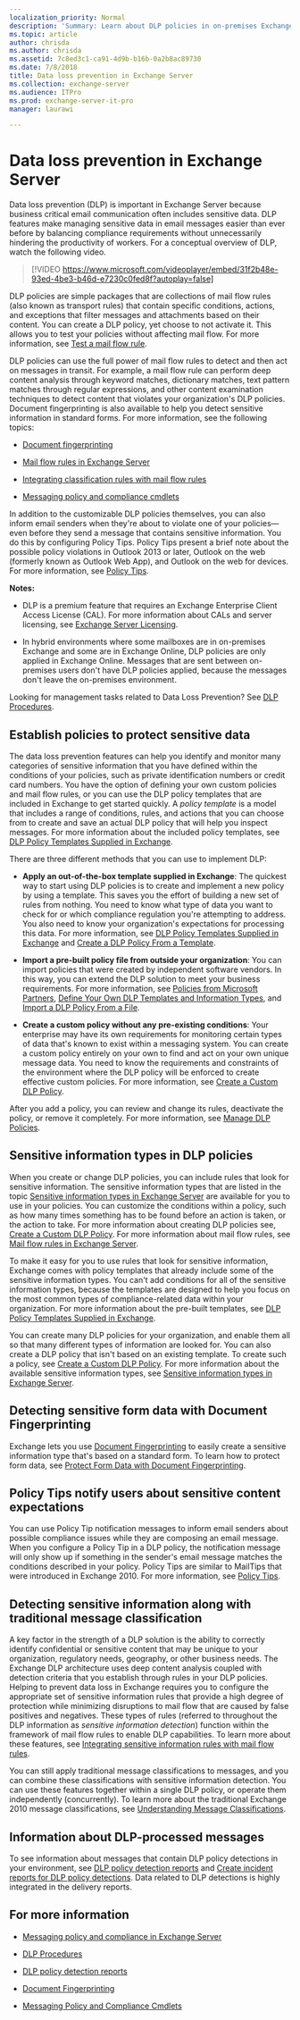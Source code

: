 ```yaml
---
localization_priority: Normal
description: 'Summary: Learn about DLP policies in on-premises Exchange Server 2016 and Exchange Server 2019, including what they contain and how to test them.'
ms.topic: article
author: chrisda
ms.author: chrisda
ms.assetid: 7c8ed3c1-ca91-4d9b-b16b-0a2b8ac89730
ms.date: 7/8/2018
title: Data loss prevention in Exchange Server
ms.collection: exchange-server
ms.audience: ITPro
ms.prod: exchange-server-it-pro
manager: laurawi

---
```


# Data loss prevention in Exchange Server

Data loss prevention (DLP) is important in Exchange Server because business critical email communication often includes sensitive data. DLP features make managing sensitive data in email messages easier than ever before by balancing compliance requirements without unnecessarily hindering the productivity of workers. For a conceptual overview of DLP, watch the following video.
  
> [!VIDEO https://www.microsoft.com/videoplayer/embed/31f2b48e-93ed-4be3-b46d-e7230c0fed8f?autoplay=false]
  
DLP policies are simple packages that are collections of mail flow rules (also known as transport rules) that contain specific conditions, actions, and exceptions that filter messages and attachments based on their content. You can create a DLP policy, yet choose to not activate it. This allows you to test your policies without affecting mail flow. For more information, see [Test a mail flow rule](http://technet.microsoft.com/library/3d949e2a-8ba4-4261-8cfb-736fd2446ea1.aspx).
  
 DLP policies can use the full power of mail flow rules to detect and then act on messages in transit. For example, a mail flow rule can perform deep content analysis through keyword matches, dictionary matches, text pattern matches through regular expressions, and other content examination techniques to detect content that violates your organization's DLP policies. Document fingerprinting is also available to help you detect sensitive information in standard forms. For more information, see the following topics: 
  
- [Document fingerprinting](http://technet.microsoft.com/library/1e0c579c-26e0-462a-a1b0-d7506dfe05fa.aspx)
    
- [Mail flow rules in Exchange Server](../../policy-and-compliance/mail-flow-rules/mail-flow-rules.md)
    
- [Integrating classification rules with mail flow rules](http://technet.microsoft.com/library/feb014a7-89dd-4f2d-a06d-52806ce435d4.aspx)
    
- [Messaging policy and compliance cmdlets](http://technet.microsoft.com/library/78ed4e33-f031-40fe-b632-9b15e3234e77.aspx)
    
In addition to the customizable DLP policies themselves, you can also inform email senders when they're about to violate one of your policies—even before they send a message that contains sensitive information. You do this by configuring Policy Tips. Policy Tips present a brief note about the possible policy violations in Outlook 2013 or later, Outlook on the web (formerly known as Outlook Web App), and Outlook on the web for devices. For more information, see [Policy Tips](http://technet.microsoft.com/library/4266b83c-dd8a-4b3d-99ff-402e68fc810c.aspx).
  
 **Notes:**
  
- DLP is a premium feature that requires an Exchange Enterprise Client Access License (CAL). For more information about CALs and server licensing, see [Exchange Server Licensing](https://go.microsoft.com/fwlink/p/?linkid=237292).
    
- In hybrid environments where some mailboxes are in on-premises Exchange and some are in Exchange Online, DLP policies are only applied in Exchange Online. Messages that are sent between on-premises users don't have DLP policies applied, because the messages don't leave the on-premises environment.
    
Looking for management tasks related to Data Loss Prevention? See [DLP Procedures](http://technet.microsoft.com/library/e2f575aa-552e-4dcc-8d7b-1ffd697d67df.aspx).
  
## Establish policies to protect sensitive data
<a name="dlp_establish"> </a>

The data loss prevention features can help you identify and monitor many categories of sensitive information that you have defined within the conditions of your policies, such as private identification numbers or credit card numbers. You have the option of defining your own custom policies and mail flow rules, or you can use the DLP policy templates that are included in Exchange to get started quickly. A *policy template* is a model that includes a range of conditions, rules, and actions that you can choose from to create and save an actual DLP policy that will help you inspect messages. For more information about the included policy templates, see [DLP Policy Templates Supplied in Exchange](http://technet.microsoft.com/library/7e1917ab-1920-4a52-97d1-7dfe2add6198.aspx).
  
There are three different methods that you can use to implement DLP:
  
- **Apply an out-of-the-box template supplied in Exchange**: The quickest way to start using DLP policies is to create and implement a new policy by using a template. This saves you the effort of building a new set of rules from nothing. You need to know what type of data you want to check for or which compliance regulation you're attempting to address. You also need to know your organization's expectations for processing this data. For more information, see [DLP Policy Templates Supplied in Exchange](http://technet.microsoft.com/library/7e1917ab-1920-4a52-97d1-7dfe2add6198.aspx) and [Create a DLP Policy From a Template](http://technet.microsoft.com/library/4432ef8b-6108-48d3-b2af-43ef5b40d2bc.aspx).
    
- **Import a pre-built policy file from outside your organization**: You can import policies that were created by independent software vendors. In this way, you can extend the DLP solution to meet your business requirements. For more information, see [Policies from Microsoft Partners](http://technet.microsoft.com/library/0f95336e-b3ef-4041-9604-adf7b0b335fe.aspx), [Define Your Own DLP Templates and Information Types](http://technet.microsoft.com/library/f4622dba-3347-4758-b4a2-f01b043c908c.aspx), and [Import a DLP Policy From a File](http://technet.microsoft.com/library/83f49dbd-f9b1-498e-b548-1529c5e1ccdb.aspx).
    
- **Create a custom policy without any pre-existing conditions**: Your enterprise may have its own requirements for monitoring certain types of data that's known to exist within a messaging system. You can create a custom policy entirely on your own to find and act on your own unique message data. You need to know the requirements and constraints of the environment where the DLP policy will be enforced to create effective custom policies. For more information, see [Create a Custom DLP Policy](http://technet.microsoft.com/library/b3299a39-9663-41e4-b76e-9d2f7879d486.aspx).
    
After you add a policy, you can review and change its rules, deactivate the policy, or remove it completely. For more information, see [Manage DLP Policies](http://technet.microsoft.com/library/ba81fabd-7f7f-4ef7-968f-ce851ada9d70.aspx).
  
## Sensitive information types in DLP policies
<a name="dlp_senstypes"> </a>

When you create or change DLP policies, you can include rules that look for sensitive information. The sensitive information types that are listed in the topic [Sensitive information types in Exchange Server](sensitive-information-types.md) are available for you to use in your policies. You can customize the conditions within a policy, such as how many times something has to be found before an action is taken, or the action to take. For more information about creating DLP policies see, [Create a Custom DLP Policy](http://technet.microsoft.com/library/b3299a39-9663-41e4-b76e-9d2f7879d486.aspx). For more information about mail flow rules, see [Mail flow rules in Exchange Server](../../policy-and-compliance/mail-flow-rules/mail-flow-rules.md).
  
To make it easy for you to use rules that look for sensitive information, Exchange comes with policy templates that already include some of the sensitive information types. You can't add conditions for all of the sensitive information types, because the templates are designed to help you focus on the most common types of compliance-related data within your organization. For more information about the pre-built templates, see [DLP Policy Templates Supplied in Exchange](http://technet.microsoft.com/library/7e1917ab-1920-4a52-97d1-7dfe2add6198.aspx).
  
 You can create many DLP policies for your organization, and enable them all so that many different types of information are looked for. You can also create a DLP policy that isn't based on an existing template. To create such a policy, see [Create a Custom DLP Policy](http://technet.microsoft.com/library/b3299a39-9663-41e4-b76e-9d2f7879d486.aspx). For more information about the available sensitive information types, see [Sensitive information types in Exchange Server](sensitive-information-types.md).
  
## Detecting sensitive form data with Document Fingerprinting
<a name="dlp_fingerprinting"> </a>

Exchange lets you use [Document Fingerprinting](http://technet.microsoft.com/library/1e0c579c-26e0-462a-a1b0-d7506dfe05fa.aspx) to easily create a sensitive information type that's based on a standard form. To learn how to protect form data, see [Protect Form Data with Document Fingerprinting](http://technet.microsoft.com/library/110c839b-7693-42f6-aa5d-58ce64f4c357.aspx).
  
## Policy Tips notify users about sensitive content expectations
<a name="dlp_tips"> </a>

You can use Policy Tip notification messages to inform email senders about possible compliance issues while they are composing an email message. When you configure a Policy Tip in a DLP policy, the notification message will only show up if something in the sender's email message matches the conditions described in your policy. Policy Tips are similar to MailTips that were introduced in Exchange 2010. For more information, see [Policy Tips](http://technet.microsoft.com/library/4266b83c-dd8a-4b3d-99ff-402e68fc810c.aspx).
  
## Detecting sensitive information along with traditional message classification
<a name="dlp_detectingsens"> </a>

A key factor in the strength of a DLP solution is the ability to correctly identify confidential or sensitive content that may be unique to your organization, regulatory needs, geography, or other business needs. The Exchange DLP architecture uses deep content analysis coupled with detection criteria that you establish through rules in your DLP policies. Helping to prevent data loss in Exchange requires you to configure the appropriate set of sensitive information rules that provide a high degree of protection while minimizing disruptions to mail flow that are caused by false positives and negatives. These types of rules (referred to throughout the DLP information as *sensitive information detection*) function within the framework of mail flow rules to enable DLP capabilities. To learn more about these features, see [Integrating sensitive information rules with mail flow rules](http://technet.microsoft.com/library/feb014a7-89dd-4f2d-a06d-52806ce435d4.aspx).
  
You can still apply traditional message classifications to messages, and you can combine these classifications with sensitive information detection. You can use these features together within a single DLP policy, or operate them independently (concurrently). To learn more about the traditional Exchange 2010 message classifications, see [Understanding Message Classifications](https://go.microsoft.com/fwlink/p/?LinkId=266612).
  
## Information about DLP-processed messages
<a name="dlp_information"> </a>

To see information about messages that contain DLP policy detections in your environment, see [DLP policy detection reports](http://technet.microsoft.com/library/5c3f1cf6-d8c7-4d83-bb24-641ea9d50cbc.aspx) and [Create incident reports for DLP policy detections](http://technet.microsoft.com/library/8e807f94-384c-43f5-be6f-06c5587175a0.aspx). Data related to DLP detections is highly integrated in the delivery reports.
  
## For more information
<a name="dlp_moreinfo"> </a>

- [Messaging policy and compliance in Exchange Server](../../policy-and-compliance/policy-and-compliance.md)
    
- [DLP Procedures](http://technet.microsoft.com/library/e2f575aa-552e-4dcc-8d7b-1ffd697d67df.aspx)
    
- [DLP policy detection reports](http://technet.microsoft.com/library/5c3f1cf6-d8c7-4d83-bb24-641ea9d50cbc.aspx)
    
- [Document Fingerprinting](http://technet.microsoft.com/library/1e0c579c-26e0-462a-a1b0-d7506dfe05fa.aspx)
    
- [Messaging Policy and Compliance Cmdlets](http://technet.microsoft.com/library/78ed4e33-f031-40fe-b632-9b15e3234e77.aspx)
    



